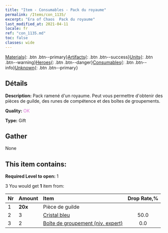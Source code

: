 ```yaml
---
title: "Item - Consumables - Pack du royaume"
permalink: /Items/con_1135/
excerpt: "Era of Chaos  Pack du royaume"
last_modified_at: 2021-04-11
locale: fr
ref: "con_1135.md"
toc: false
classes: wide
---
```

 [Materials](/fr/Items/){: .btn .btn--primary}[Artifacts](/fr/Items/Artifacts/){: .btn .btn--success}[Units](/fr/Items/Units/){: .btn .btn--warning}[Heroes](/fr/Items/Heroes/){: .btn .btn--danger}[Consumables](/fr/Items/Consumables/){: .btn .btn--info}[Unknown](/fr/Items/Unknown/){: .btn .btn--primary}

## Détails
 **Description:** Pack ramené d'un royaume. Peut vous permettre d'obtenir des pièces de guilde, des runes de compétence et des boîtes de groupements.

 **Quality:** <span style="color: #DA70D6">OK</span>

 **Type:** Gift

## Gather

  None

## This item contains:

 **Required Level to open:** 1

 3 You would get **1** item  from:

  | Nr | Amount |     Item    | Drop Rate,% |
  |:---|:-------|:------------|:---------:|
  | 1 |  **20x** | Pièce de guilde |  | 50.0 | 
  | 2 | 3 | [Cristal bleu](/fr/Items/con_716/) | 50.0 | 
  | 3 | 2 | [Boîte de groupement (niv. expert)](/fr/Items/con_767/) | 0.0 | 
